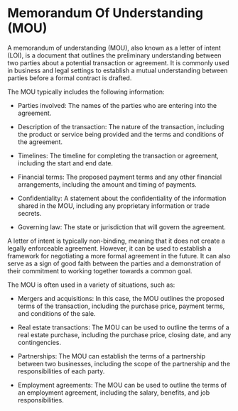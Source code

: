 # Memorandum Of Understanding (MOU)

A memorandum of understanding (MOU), also known as a letter of intent (LOI), is a document that outlines the preliminary understanding between two parties about a potential transaction or agreement. It is commonly used in business and legal settings to establish a mutual understanding between parties before a formal contract is drafted.

The MOU typically includes the following information:

* Parties involved: The names of the parties who are entering into the agreement.

* Description of the transaction: The nature of the transaction, including the product or service being provided and the terms and conditions of the agreement.

* Timelines: The timeline for completing the transaction or agreement, including the start and end date.

* Financial terms: The proposed payment terms and any other financial arrangements, including the amount and timing of payments.

* Confidentiality: A statement about the confidentiality of the information shared in the MOU, including any proprietary information or trade secrets.

* Governing law: The state or jurisdiction that will govern the agreement.

A letter of intent is typically non-binding, meaning that it does not create a legally enforceable agreement. However, it can be used to establish a framework for negotiating a more formal agreement in the future. It can also serve as a sign of good faith between the parties and a demonstration of their commitment to working together towards a common goal.

The MOU is often used in a variety of situations, such as:

* Mergers and acquisitions: In this case, the MOU outlines the proposed terms of the transaction, including the purchase price, payment terms, and conditions of the sale.

* Real estate transactions: The MOU can be used to outline the terms of a real estate purchase, including the purchase price, closing date, and any contingencies.

* Partnerships: The MOU can establish the terms of a partnership between two businesses, including the scope of the partnership and the responsibilities of each party.

* Employment agreements: The MOU can be used to outline the terms of an employment agreement, including the salary, benefits, and job responsibilities.
